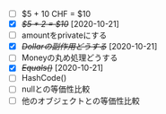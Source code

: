 * [ ] $5 + 10 CHF = $10
* [X] ~~*$5 * 2 = $10*~~ [2020-10-21]
* [ ] amountをprivateにする
* [X] ~~*Dollarの副作用どうする*~~ [2020-10-21]
* [ ] Moneyの丸め処理どうする
* [X] ~~*Equals()*~~ [2020-10-21]
* [ ] HashCode()
* [ ] nullとの等価性比較
* [ ] 他のオブジェクトとの等価性比較

